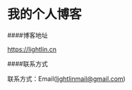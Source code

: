 我的个人博客
================

####博客地址

https://lightlin.cn

####联系方式

联系方式：Email(lightlinmail@gmail.com) 

